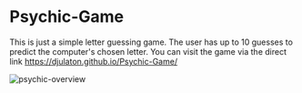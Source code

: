 # Psychic-Game

This is just a simple letter guessing game. The user has up to 10 guesses to predict the computer's chosen letter. You can visit the game via the direct link https://djulaton.github.io/Psychic-Game/

![psychic-overview](https://user-images.githubusercontent.com/35125977/41084413-f965981c-69e8-11e8-9104-768277f42977.JPG)
